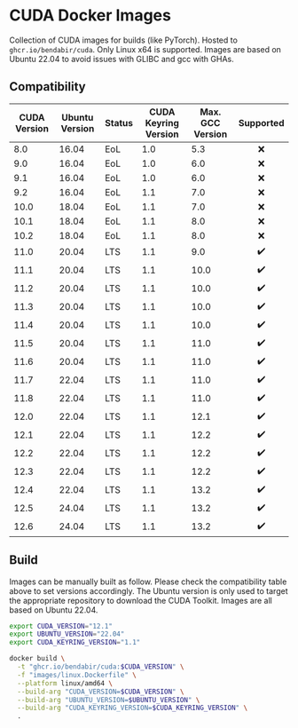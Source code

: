 # CUDA Docker Images

Collection of CUDA images for builds (like PyTorch). Hosted to `ghcr.io/bendabir/cuda`. Only Linux x64 is supported. Images are based on Ubuntu 22.04 to avoid issues with GLIBC and gcc with GHAs.

## Compatibility

| CUDA Version | Ubuntu Version | Status | CUDA Keyring Version | Max. GCC Version | Supported |
| ------------ | -------------- | ------ | -------------------- | ---------------- | :-------: |
| 8.0          | 16.04          | EoL    | 1.0                  | 5.3              |    ❌     |
| 9.0          | 16.04          | EoL    | 1.0                  | 6.0              |    ❌     |
| 9.1          | 16.04          | EoL    | 1.0                  | 6.0              |    ❌     |
| 9.2          | 16.04          | EoL    | 1.1                  | 7.0              |    ❌     |
| 10.0         | 18.04          | EoL    | 1.1                  | 7.0              |    ❌     |
| 10.1         | 18.04          | EoL    | 1.1                  | 8.0              |    ❌     |
| 10.2         | 18.04          | EoL    | 1.1                  | 8.0              |    ❌     |
| 11.0         | 20.04          | LTS    | 1.1                  | 9.0              |    ✔️     |
| 11.1         | 20.04          | LTS    | 1.1                  | 10.0             |    ✔️     |
| 11.2         | 20.04          | LTS    | 1.1                  | 10.0             |    ✔️     |
| 11.3         | 20.04          | LTS    | 1.1                  | 10.0             |    ✔️     |
| 11.4         | 20.04          | LTS    | 1.1                  | 10.0             |    ✔️     |
| 11.5         | 20.04          | LTS    | 1.1                  | 11.0             |    ✔️     |
| 11.6         | 20.04          | LTS    | 1.1                  | 11.0             |    ✔️     |
| 11.7         | 22.04          | LTS    | 1.1                  | 11.0             |    ✔️     |
| 11.8         | 22.04          | LTS    | 1.1                  | 11.0             |    ✔️     |
| 12.0         | 22.04          | LTS    | 1.1                  | 12.1             |    ✔️     |
| 12.1         | 22.04          | LTS    | 1.1                  | 12.2             |    ✔️     |
| 12.2         | 22.04          | LTS    | 1.1                  | 12.2             |    ✔️     |
| 12.3         | 22.04          | LTS    | 1.1                  | 12.2             |    ✔️     |
| 12.4         | 22.04          | LTS    | 1.1                  | 13.2             |    ✔️     |
| 12.5         | 24.04          | LTS    | 1.1                  | 13.2             |    ✔️     |
| 12.6         | 24.04          | LTS    | 1.1                  | 13.2             |    ✔️     |

## Build

Images can be manually built as follow. Please check the compatibility table above to set versions accordingly.
The Ubuntu version is only used to target the appropriate repository to download the CUDA Toolkit. Images are all based on Ubuntu 22.04.

```bash
export CUDA_VERSION="12.1"
export UBUNTU_VERSION="22.04"
export CUDA_KEYRING_VERSION="1.1"

docker build \
  -t "ghcr.io/bendabir/cuda:$CUDA_VERSION" \
  -f "images/linux.Dockerfile" \
  --platform linux/amd64 \
  --build-arg "CUDA_VERSION=$CUDA_VERSION" \
  --build-arg "UBUNTU_VERSION=$UBUNTU_VERSION" \
  --build-arg "CUDA_KEYRING_VERSION=$CUDA_KEYRING_VERSION" \
  .
```
